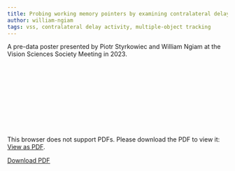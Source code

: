 ```yaml
---
title: Probing working memory pointers by examining contralateral delay activity with moving and updating stimuli
author: william-ngiam
tags: vss, contralateral delay activity, multiple-object tracking
---
```


A pre-data poster presented by Piotr Styrkowiec and William Ngiam at the Vision Sciences Society Meeting in 2023.

<object data="https://palm-lab.github.io/images/posters/VSS2023.pdf" type="application/pdf" width="100%" height="100%">
    <embed src="https://palm-lab.github.io/images/postersVSS2023.pdf">
        <p>This browser does not support PDFs. Please download the PDF to view it: <a href="https://palm-lab.github.io/images/posters/VSS2023.pdf">View as PDF</a>.</p>
    </embed>
</object>
<u><a href="https://palm-lab.github.io/images/posters/VSS2023.pdf">Download PDF</a></u><br>